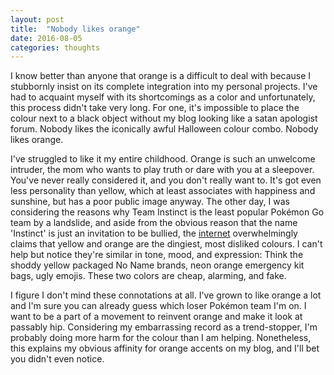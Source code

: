 ```yaml
---
layout: post
title:  "Nobody likes orange"
date: 2016-08-05
categories: thoughts
---
```

I know better than anyone that orange is a difficult to deal with because I stubbornly insist on its complete integration into my personal projects. I've had to acquaint myself with its shortcomings as a color and unfortunately, this process didn't take very long. For one, it's impossible to place the colour next to a black object without my blog looking like a satan apologist forum. Nobody likes the iconically awful Halloween colour combo. Nobody likes orange.

I've struggled to like it my entire childhood. Orange is such an unwelcome intruder, the mom who wants to play truth or dare with you at a sleepover. You've never really considered it, and you don't really want to. It's got even less personality than yellow, which at least associates with happiness and sunshine, but has a poor public image anyway. The other day, I was considering the reasons why Team Instinct is the least popular Pokémon Go team by a landslide, and aside from the obvious reason that the name 'Instinct' is just an invitation to be bullied, the <a href="http://blog.kissmetrics.com/gender-and-color/">internet</a> overwhelmingly claims that yellow and orange are the dingiest, most disliked colours. I can't help but notice they're similar in tone, mood, and expression: Think the shoddy yellow packaged No Name brands, neon orange emergency kit bags, ugly emojis. These two colors are cheap, alarming, and fake.

I figure I don't mind these connotations at all. I've grown to like orange a lot and I'm sure you can already guess which loser Pokémon team I'm on. I want to be a part of a movement to reinvent orange and make it look at passably hip. Considering my embarrassing record as a trend-stopper, I'm probably doing more harm for the colour than I am helping. Nonetheless, this explains my obvious affinity for orange accents on my blog, and I'll bet you didn't even notice.
